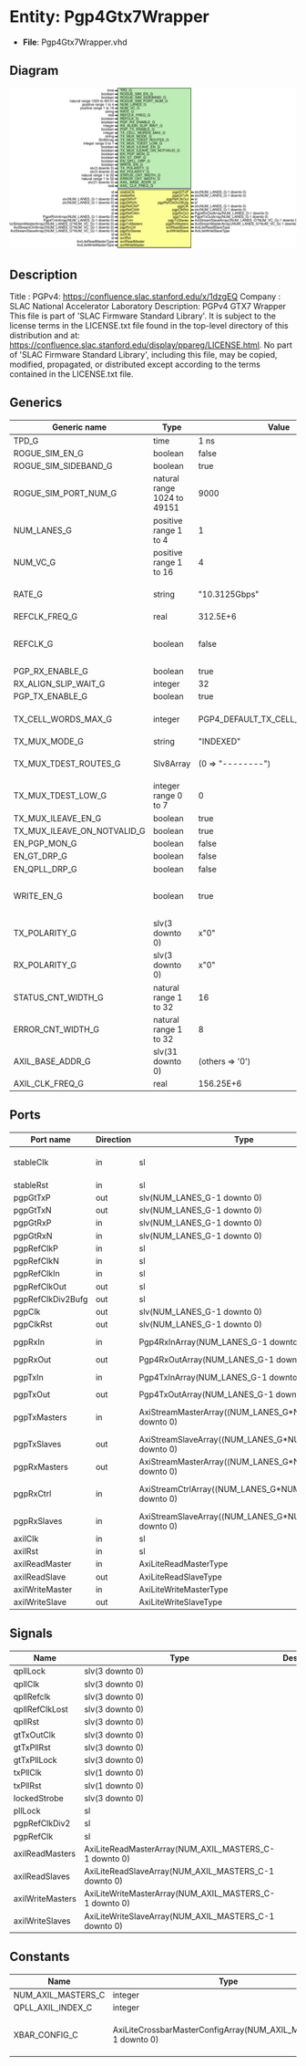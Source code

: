 # Entity: Pgp4Gtx7Wrapper

- **File**: Pgp4Gtx7Wrapper.vhd
## Diagram

![Diagram](Pgp4Gtx7Wrapper.svg "Diagram")
## Description

Title      : PGPv4: https://confluence.slac.stanford.edu/x/1dzgEQ
Company    : SLAC National Accelerator Laboratory
Description: PGPv4 GTX7 Wrapper
This file is part of 'SLAC Firmware Standard Library'.
It is subject to the license terms in the LICENSE.txt file found in the
top-level directory of this distribution and at:
   https://confluence.slac.stanford.edu/display/ppareg/LICENSE.html.
No part of 'SLAC Firmware Standard Library', including this file,
may be copied, modified, propagated, or distributed except according to
the terms contained in the LICENSE.txt file.
## Generics

| Generic name                | Type                        | Value                            | Description                                      |
| --------------------------- | --------------------------- | -------------------------------- | ------------------------------------------------ |
| TPD_G                       | time                        | 1 ns                             |                                                  |
| ROGUE_SIM_EN_G              | boolean                     | false                            |                                                  |
| ROGUE_SIM_SIDEBAND_G        | boolean                     | true                             |                                                  |
| ROGUE_SIM_PORT_NUM_G        | natural range 1024 to 49151 | 9000                             |                                                  |
| NUM_LANES_G                 | positive range 1 to 4       | 1                                |                                                  |
| NUM_VC_G                    | positive range 1 to 16      | 4                                |                                                  |
| RATE_G                      | string                      | "10.3125Gbps"                    | or "6.25Gbps" or "3.125Gbps"                     |
| REFCLK_FREQ_G               | real                        | 312.5E+6                         |                                                  |
| REFCLK_G                    | boolean                     | false                            |  FALSE: use pgpRefClkP/N,  TRUE: use pgpRefClkIn |
| PGP_RX_ENABLE_G             | boolean                     | true                             | PGP Settings                                     |
| RX_ALIGN_SLIP_WAIT_G        | integer                     | 32                               |                                                  |
| PGP_TX_ENABLE_G             | boolean                     | true                             |                                                  |
| TX_CELL_WORDS_MAX_G         | integer                     | PGP4_DEFAULT_TX_CELL_WORDS_MAX_C | Number of 64-bit words per cell                  |
| TX_MUX_MODE_G               | string                      | "INDEXED"                        | Or "ROUTED"                                      |
| TX_MUX_TDEST_ROUTES_G       | Slv8Array                   | (0      => "--------")           | Only used in ROUTED mode                         |
| TX_MUX_TDEST_LOW_G          | integer range 0 to 7        | 0                                |                                                  |
| TX_MUX_ILEAVE_EN_G          | boolean                     | true                             |                                                  |
| TX_MUX_ILEAVE_ON_NOTVALID_G | boolean                     | true                             |                                                  |
| EN_PGP_MON_G                | boolean                     | false                            |                                                  |
| EN_GT_DRP_G                 | boolean                     | false                            |                                                  |
| EN_QPLL_DRP_G               | boolean                     | false                            |                                                  |
| WRITE_EN_G                  | boolean                     | true                             | Set to false when on remote end of a link        |
| TX_POLARITY_G               | slv(3 downto 0)             | x"0"                             |                                                  |
| RX_POLARITY_G               | slv(3 downto 0)             | x"0"                             |                                                  |
| STATUS_CNT_WIDTH_G          | natural range 1 to 32       | 16                               |                                                  |
| ERROR_CNT_WIDTH_G           | natural range 1 to 32       | 8                                |                                                  |
| AXIL_BASE_ADDR_G            | slv(31 downto 0)            | (others => '0')                  |                                                  |
| AXIL_CLK_FREQ_G             | real                        | 156.25E+6                        |                                                  |
## Ports

| Port name         | Direction | Type                                                    | Description                          |
| ----------------- | --------- | ------------------------------------------------------- | ------------------------------------ |
| stableClk         | in        | sl                                                      | GT needs a stable clock to "boot up" |
| stableRst         | in        | sl                                                      |                                      |
| pgpGtTxP          | out       | slv(NUM_LANES_G-1 downto 0)                             | Gt Serial IO                         |
| pgpGtTxN          | out       | slv(NUM_LANES_G-1 downto 0)                             |                                      |
| pgpGtRxP          | in        | slv(NUM_LANES_G-1 downto 0)                             |                                      |
| pgpGtRxN          | in        | slv(NUM_LANES_G-1 downto 0)                             |                                      |
| pgpRefClkP        | in        | sl                                                      | GT Clocking                          |
| pgpRefClkN        | in        | sl                                                      |                                      |
| pgpRefClkIn       | in        | sl                                                      |                                      |
| pgpRefClkOut      | out       | sl                                                      |                                      |
| pgpRefClkDiv2Bufg | out       | sl                                                      |                                      |
| pgpClk            | out       | slv(NUM_LANES_G-1 downto 0)                             | Clocking                             |
| pgpClkRst         | out       | slv(NUM_LANES_G-1 downto 0)                             |                                      |
| pgpRxIn           | in        | Pgp4RxInArray(NUM_LANES_G-1 downto 0)                   | Non VC Rx Signals                    |
| pgpRxOut          | out       | Pgp4RxOutArray(NUM_LANES_G-1 downto 0)                  |                                      |
| pgpTxIn           | in        | Pgp4TxInArray(NUM_LANES_G-1 downto 0)                   | Non VC Tx Signals                    |
| pgpTxOut          | out       | Pgp4TxOutArray(NUM_LANES_G-1 downto 0)                  |                                      |
| pgpTxMasters      | in        | AxiStreamMasterArray((NUM_LANES_G*NUM_VC_G)-1 downto 0) | Frame Transmit Interface             |
| pgpTxSlaves       | out       | AxiStreamSlaveArray((NUM_LANES_G*NUM_VC_G)-1 downto 0)  |                                      |
| pgpRxMasters      | out       | AxiStreamMasterArray((NUM_LANES_G*NUM_VC_G)-1 downto 0) | Frame Receive Interface              |
| pgpRxCtrl         | in        | AxiStreamCtrlArray((NUM_LANES_G*NUM_VC_G)-1 downto 0)   | Used in implementation only          |
| pgpRxSlaves       | in        | AxiStreamSlaveArray((NUM_LANES_G*NUM_VC_G)-1 downto 0)  | Used in simulation only              |
| axilClk           | in        | sl                                                      | Stable Clock                         |
| axilRst           | in        | sl                                                      |                                      |
| axilReadMaster    | in        | AxiLiteReadMasterType                                   |                                      |
| axilReadSlave     | out       | AxiLiteReadSlaveType                                    |                                      |
| axilWriteMaster   | in        | AxiLiteWriteMasterType                                  |                                      |
| axilWriteSlave    | out       | AxiLiteWriteSlaveType                                   |                                      |
## Signals

| Name             | Type                                                   | Description |
| ---------------- | ------------------------------------------------------ | ----------- |
| qpllLock         | slv(3 downto 0)                                        |             |
| qpllClk          | slv(3 downto 0)                                        |             |
| qpllRefclk       | slv(3 downto 0)                                        |             |
| qpllRefClkLost   | slv(3 downto 0)                                        |             |
| qpllRst          | slv(3 downto 0)                                        |             |
| gtTxOutClk       | slv(3 downto 0)                                        |             |
| gtTxPllRst       | slv(3 downto 0)                                        |             |
| gtTxPllLock      | slv(3 downto 0)                                        |             |
| txPllClk         | slv(1 downto 0)                                        |             |
| txPllRst         | slv(1 downto 0)                                        |             |
| lockedStrobe     | slv(3 downto 0)                                        |             |
| pllLock          | sl                                                     |             |
| pgpRefClkDiv2    | sl                                                     |             |
| pgpRefClk        | sl                                                     |             |
| axilReadMasters  | AxiLiteReadMasterArray(NUM_AXIL_MASTERS_C-1 downto 0)  |             |
| axilReadSlaves   | AxiLiteReadSlaveArray(NUM_AXIL_MASTERS_C-1 downto 0)   |             |
| axilWriteMasters | AxiLiteWriteMasterArray(NUM_AXIL_MASTERS_C-1 downto 0) |             |
| axilWriteSlaves  | AxiLiteWriteSlaveArray(NUM_AXIL_MASTERS_C-1 downto 0)  |             |
## Constants

| Name               | Type                                                            | Value                                                                                                                                                                             | Description |
| ------------------ | --------------------------------------------------------------- | --------------------------------------------------------------------------------------------------------------------------------------------------------------------------------- | ----------- |
| NUM_AXIL_MASTERS_C | integer                                                         |  NUM_LANES_G+1                                                                                                                                                                    |             |
| QPLL_AXIL_INDEX_C  | integer                                                         |  NUM_AXIL_MASTERS_C-1                                                                                                                                                             |             |
| XBAR_CONFIG_C      | AxiLiteCrossbarMasterConfigArray(NUM_AXIL_MASTERS_C-1 downto 0) |        genAxiLiteConfig(NUM_AXIL_MASTERS_C,<br><span style="padding-left:20px"> AXIL_BASE_ADDR_G,<br><span style="padding-left:20px"> 16,<br><span style="padding-left:20px"> 13) |             |
